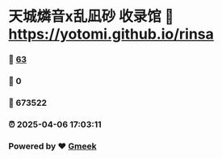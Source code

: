 # 天城燐音x乱凪砂 收录馆 :link: https://yotomi.github.io/rinsa 
### :page_facing_up: [63](https://yotomi.github.io/rinsa/tag.html) 
### :speech_balloon: 0 
### :hibiscus: 673522 
### :alarm_clock: 2025-04-06 17:03:11 
### Powered by :heart: [Gmeek](https://github.com/Meekdai/Gmeek)
